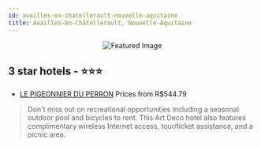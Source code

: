 ```yaml
---
id: availles-en-chatellerault-nouvelle-aquitaine
title: Availles-en-Châtellerault, Nouvelle-Aquitaine
---
```


<center><img src="https://i.travelapi.com/hotels/3000000/2690000/2688400/2688329/3cca75af_z.jpg" alt="Featured Image" /></center>


##  3 star hotels - ⭐️⭐️⭐️

-    [LE PIGEONNIER DU PERRON](https://us.hurb.com/hotels/availles-en-chatellerault/le-pigeonnier-du-perron-JNP-JP112038?cmp=18055) Prices from R$544.79
   > Don't miss out on recreational opportunities including a seasonal outdoor pool and bicycles to rent. This Art Deco hotel also features complimentary wireless Internet access, tour/ticket assistance, and a picnic area.
